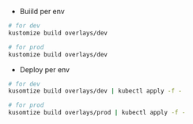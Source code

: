 * Buiild per env

```sh
# for dev
kustomize build overlays/dev

# for prod
kustomize build overlays/dev
```

* Deploy per env

```sh
# for dev
kusomtize build overlays/dev | kubectl apply -f -

# for prod
kusomtize build overlays/prod | kubectl apply -f -
```
